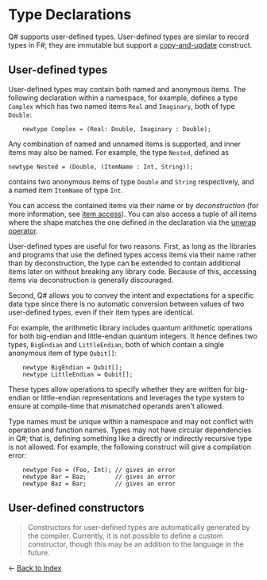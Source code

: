 # Type Declarations

Q# supports user-defined types. User-defined types are similar to record types in F#; they are immutable but support a [copy-and-update](https://github.com/microsoft/qsharp-language/blob/main/Specifications/Language/3_Expressions/CopyAndUpdateExpressions.md) construct. 

## User-defined types

User-defined types may contain both named and anonymous items. 
The following declaration within a namespace, for example, defines a type `Complex` which has two named items `Real` and `Imaginary`, both of type `Double`:

```qsharp
    newtype Complex = (Real: Double, Imaginary : Double);
```

Any combination of named and unnamed items is supported, and inner items may also be named. 
For example, the type `Nested`, defined as 
 
```qsharp
newtype Nested = (Double, (ItemName : Int, String)); 
```

contains two anonymous items of type `Double` and `String` respectively, and a named item `ItemName` of type `Int`.

You can access the contained items via their name or by *deconstruction* (for more information, see [item access](https://github.com/microsoft/qsharp-language/blob/main/Specifications/Language/3_Expressions/ItemAccessExpressions.md#item-access-for-user-defined-types)).
You can also access a tuple of all items where the shape matches the one defined in the declaration via the [unwrap operator](https://github.com/microsoft/qsharp-language/blob/main/Specifications/Language/3_Expressions/ItemAccessExpressions.md#item-access-for-user-defined-types).

User-defined types are useful for two reasons. First,
as long as the libraries and programs that use the defined types access items via their name rather than by deconstruction, the type can be extended to contain additional items later on without breaking any library code. Because of this, accessing items via deconstruction is generally discouraged.

Second, Q# allows you to convey the intent and expectations for a specific data type since there is no automatic conversion between values of two user-defined types, even if their item types are identical.

For example, the arithmetic library includes quantum arithmetic operations for both big-endian and little-endian quantum integers.
It hence defines two types, `BigEndian` and `LittleEndian`, both of which contain a single anonymous item of type `Qubit[]`:

```qsharp
    newtype BigEndian = Qubit[];
    newtype LittleEndian = Qubit[];
```

These types allow operations to specify whether they are written for big-endian or little-endian representations and leverages the type system to ensure at compile-time that mismatched operands aren't allowed.

Type names must be unique within a namespace and may not conflict with operation and function names. Types may not have circular dependencies in Q#; that is, defining something like a directly or indirectly recursive type is not allowed. For example, the following construct will give a compilation error: 

```qsharp
    newtype Foo = (Foo, Int); // gives an error
    newtype Bar = Baz;        // gives an error
    newtype Baz = Bar;        // gives an error
```

## User-defined constructors

>Constructors for user-defined types are automatically generated by the compiler. Currently, it is not possible to define a custom constructor, though this may be an addition to the language in the future.


← [Back to Index](https://github.com/microsoft/qsharp-language/tree/main/Specifications/Language#index)

